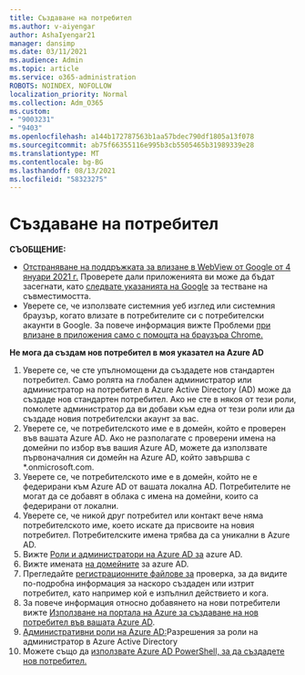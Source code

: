 ```yaml
---
title: Създаване на потребител
ms.author: v-aiyengar
author: AshaIyengar21
manager: dansimp
ms.date: 03/11/2021
ms.audience: Admin
ms.topic: article
ms.service: o365-administration
ROBOTS: NOINDEX, NOFOLLOW
localization_priority: Normal
ms.collection: Adm_O365
ms.custom:
- "9003231"
- "9403"
ms.openlocfilehash: a144b172787563b1aa57bdec790df1805a13f078
ms.sourcegitcommit: ab75f66355116e995b3cb5505465b31989339e28
ms.translationtype: MT
ms.contentlocale: bg-BG
ms.lasthandoff: 08/13/2021
ms.locfileid: "58323275"
---
```

# <a name="create-user"></a>Създаване на потребител

**СЪОБЩЕНИЕ:**

- [Отстраняване на поддръжката за влизане в WebView от Google от 4 януари 2021 г.](https://docs.microsoft.com/azure/active-directory/external-identities/google-federation#deprecation-of-webview-sign-in-support) Проверете дали приложенията ви може да бъдат засегнати, като [следвате указанията на Google](https://go.microsoft.com/fwlink/?linkid=2157323) за тестване на съвместимостта.
- Уверете се, че използвате системния уеб изглед или системния браузър, когато влизате в потребителите си с потребителски акаунти в Google. За повече информация вижте Проблеми [при влизане в приложения само с помощта на браузъра Chrome.](https://docs.microsoft.com/office365/troubleshoot/miscellaneous/chrome-behavior-affects-applications)

**Не мога да създам нов потребител в моя указател на Azure AD**

1. Уверете се, че сте упълномощени да създадете нов стандартен потребител. Само ролята на глобален администратор или администратор на потребител в Azure Active Directory (AD) може да създаде нов стандартен потребител. Ако не сте в някоя от тези роли, помолете администратор да ви добави към една от тези роли или да създаде новия потребителски акаунт за вас.
1. Уверете се, че потребителското име е в домейн, който е проверен във вашата Azure AD. Ако не разполагате с проверени имена на домейни по избор във вашия Azure AD, можете да използвате първоначалния си домейн на Azure AD, който завършва с *.onmicrosoft.com.
1. Уверете се, че потребителското име е в домейн, който не е федерирани към Azure AD от вашата локална AD. Потребителите не могат да се добавят в облака с имена на домейни, които са федерирани от локални.
1. Уверете се, че никой друг потребител или контакт вече няма потребителското име, което искате да присвоите на новия потребител. Потребителските имена трябва да са уникални в Azure AD.
1. Вижте [Роли и администратори на Azure AD за](https://portal.azure.com/#blade/Microsoft_AAD_IAM/ActiveDirectoryMenuBlade/RolesAndAdministrators) azure AD.
1. Вижте имената [на домейните](https://portal.azure.com/#blade/Microsoft_AAD_IAM/ActiveDirectoryMenuBlade/RolesAndAdministrators) за azure AD.
1. Прегледайте [регистрационните файлове за](https://portal.azure.com/#blade/Microsoft_AAD_IAM/ActiveDirectoryMenuBlade/RolesAndAdministrators) проверка, за да видите по-подробна информация за наскоро създаден или изтрит потребител, като например кой е изпълнил действието и кога.
1. За повече информация относно добавянето на нови потребители вижте [Използване на портала на Azure за създаване на нов потребител във вашата Azure AD](https://docs.microsoft.com/azure/active-directory/active-directory-users-create-azure-portal).
1. [Административни роли на Azure AD:](https://docs.microsoft.com/azure/active-directory/active-directory-assign-admin-roles)Разрешения за роли на администратор в Azure Active Directory
1. Можете също да [използвате Azure AD PowerShell, за да създадете нов потребител.](https://docs.microsoft.com/powershell/module/azuread/new-azureaduser?view=azureadps-2.0)
